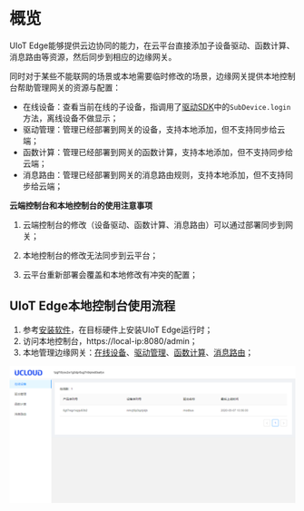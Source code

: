 # 概览

UIoT Edge能够提供云边协同的能力，在云平台直接添加子设备驱动、函数计算、消息路由等资源，然后同步到相应的边缘网关。

同时对于某些不能联网的场景或本地需要临时修改的场景，边缘网关提供本地控制台帮助管理网关的资源与配置：

- 在线设备：查看当前在线的子设备，指调用了[驱动SDK](/uiot-edge/edge_development/subdev_driver_SDK/python3_SDK_intro)中的`SubDevice.login`方法，离线设备不做显示；
- 驱动管理：管理已经部署到网关的设备，支持本地添加，但不支持同步给云端；
- 函数计算：管理已经部署到网关的函数计算，支持本地添加，但不支持同步给云端；
- 消息路由：管理已经部署到网关的消息路由规则，支持本地添加，但不支持同步给云端；

**云端控制台和本地控制台的使用注意事项**

1. 云端控制台的修改（设备驱动、函数计算、消息路由）可以通过部署同步到网关；

2. 本地控制台的修改无法同步到云平台；

3. 云平台重新部署会覆盖和本地修改有冲突的配置；

   

## UIoT Edge本地控制台使用流程

1. 参考[安装软件](/uiot-edge/user_guide/install/runtime_install)，在目标硬件上安装UIoT Edge运行时；
2. 访问本地控制台，https://local-ip:8080/admin；
3. 本地管理边缘网关：[在线设备](/uiot-edge/local_console/console_opration_detail#管理在线设备)、[驱动管理](/uiot-edge/local_console/console_opration_detail#驱动管理)、[函数计算](/uiot-edge/local_console/console_opration_detail#函数计算)、[消息路由](/uiot-edge/local_console/console_opration_detail#消息路由)；

![本地控制台页面](../images/本地控制台页面.png)